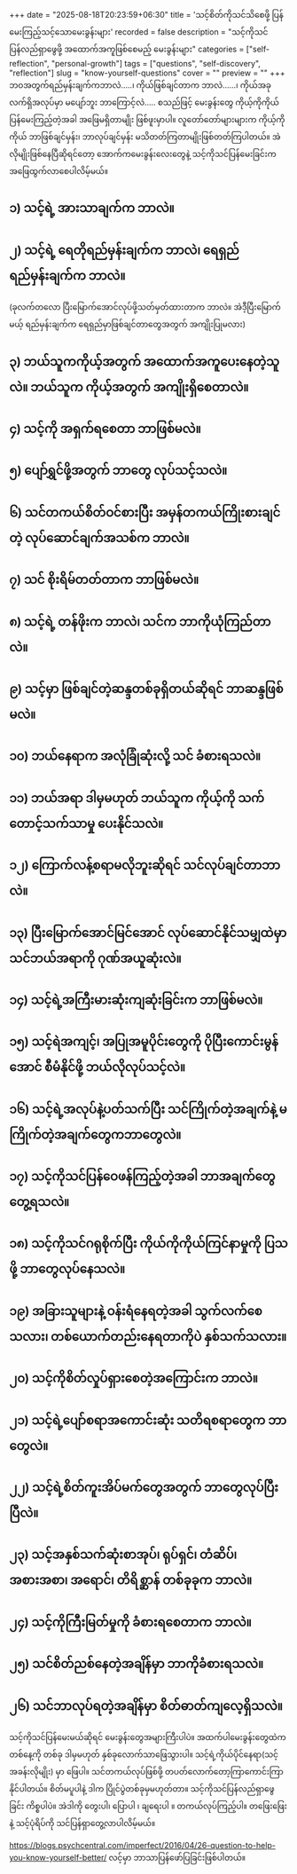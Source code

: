 +++
date = "2025-08-18T20:23:59+06:30"
title = 'သင့်စိတ်ကိုသင်သိစေဖို့ ပြန်မေးကြည့်သင့်သောမေးခွန်းများ'
recorded = false
description = "သင့်ကိုသင်ပြန်လည်ရှာဖွေဖို့ အထောက်အကူဖြစ်စေမည့် မေးခွန်းများ"
categories = ["self-reflection", "personal-growth"]
tags = ["questions", "self-discovery", "reflection"]
slug = "know-yourself-questions"
cover = ""
preview = ""
+++
ဘဝအတွက်ရည်မှန်းချက်ကဘာလဲ…..၊ ကိုယ်ဖြစ်ချင်တာက ဘာလဲ……၊ ကိုယ်အခုလက်ရှိအလုပ်မှာ မပျော်ဘူး ဘာကြောင့်လဲ….. စသည်ဖြင့် မေးခွန်းတွေ ကိုယ့်ကိုကိုယ်ပြန်မေးကြည့်တဲ့အခါ အဖြေမရှိတာမျိုး ဖြစ်ဖူးမှာပါ။ လူတော်တော်များများက ကိုယ့်ကိုကိုယ် ဘာဖြစ်ချင်မှန်း၊ ဘာလုပ်ချင်မှန်း မသိတတ်ကြတာမျိုးဖြစ်တတ်ကြပါတယ်။ အဲလိုမျိုးဖြစ်နေပြီဆိုရင်တော့ အောက်ကမေးခွန်းလေးတွေနဲ့ သင့်ကိုသင်ပြန်မေးခြင်းက အဖြေထွက်လာစေပါလိမ့်မယ်။

## ၁) သင့်ရဲ့ အားသာချက်က ဘာလဲ။

## ၂) သင့်ရဲ့ ရေတိုရည်မှန်းချက်က ဘာလဲ၊ ရေရှည်ရည်မှန်းချက်က ဘာလဲ။
(ခုလက်တလော ပြီးမြောက်အောင်လုပ်ဖို့သတ်မှတ်ထားတာက ဘာလဲ။ အဲဒီ့ပြီးမြောက်မယ့် ရည်မှန်းချက်က ရေရှည်မှာဖြစ်ချင်တာတွေအတွက် အကျိုးပြုမလား)

## ၃) ဘယ်သူကကိုယ့်အတွက် အထောက်အကူပေးနေတဲ့သူလဲ။ ဘယ်သူက ကိုယ့်အတွက် အကျိုးရှိစေတာလဲ။

## ၄) သင့်ကို အရှက်ရစေတာ ဘာဖြစ်မလဲ။

## ၅) ပျော်ရွှင်ဖို့အတွက် ဘာတွေ လုပ်သင့်သလဲ။

## ၆) သင်တကယ်စိတ်ဝင်စားပြီး အမှန်တကယ်ကြိုးစားချင်တဲ့ လုပ်ဆောင်ချက်အသစ်က ဘာလဲ။

## ၇) သင် စိုးရိမ်တတ်တာက ဘာဖြစ်မလဲ။

## ၈) သင့်ရဲ့ တန်ဖိုးက ဘာလဲ၊ သင်က ဘာကိုယုံကြည်တာလဲ။

## ၉) သင့်မှာ ဖြစ်ချင်တဲ့ဆန္ဒတစ်ခုရှိတယ်ဆိုရင် ဘာဆန္ဒဖြစ်မလဲ။

## ၁၀) ဘယ်နေရာက အလုံခြုံဆုံးလို့ သင် ခံစားရသလဲ။

## ၁၁) ဘယ်အရာ ဒါမှမဟုတ် ဘယ်သူက ကိုယ့်ကို သက်တောင့်သက်သာမှု ပေးနိုင်သလဲ။

## ၁၂) ကြောက်လန့်စရာမလိုဘူးဆိုရင် သင်လုပ်ချင်တာဘာလဲ။

## ၁၃) ပြီးမြောက်အောင်မြင်အောင် လုပ်ဆောင်နိုင်သမျှထဲမှာ သင်ဘယ်အရာကို ဂုဏ်အယူဆုံးလဲ။

## ၁၄) သင့်ရဲ့အကြီးမားဆုံးကျဆုံးခြင်းက ဘာဖြစ်မလဲ။

## ၁၅) သင့်ရဲအကျင့်၊ အပြုအမူပိုင်းတွေကို ပိုပြီးကောင်းမွန်အောင် စီမံနိုင်ဖို့ ဘယ်လိုလုပ်သင့်လဲ။

## ၁၆) သင့်ရဲ့အလုပ်နဲ့ပတ်သက်ပြီး သင်ကြိုက်တဲ့အချက်နဲ့ မကြိုက်တဲ့အချက်တွေကဘာတွေလဲ။

## ၁၇) သင့်ကိုသင်ပြန်ဝေဖန်ကြည့်တဲ့အခါ ဘာအချက်တွေတွေ့ရသလဲ။

## ၁၈) သင့်ကိုသင်ဂရုစိုက်ပြီး ကိုယ်ကိုကိုယ်ကြင်နာမှုကို ပြသဖို့ ဘာတွေလုပ်နေသလဲ။

## ၁၉) အခြားသူများနဲ့ ဝန်းရံနေရတဲ့အခါ သွက်လက်စေသလား၊ တစ်ယောက်တည်းနေရတာကိုပဲ နှစ်သက်သလား။

## ၂၀) သင့်ကိုစိတ်လှုပ်ရှားစေတဲ့အကြောင်းက ဘာလဲ။

## ၂၁) သင့်ရဲ့ပျော်စရာအကောင်းဆုံး သတိရစရာတွေက ဘာတွေလဲ။

## ၂၂) သင့်ရဲ့စိတ်ကူးအိပ်မက်တွေအတွက် ဘာတွေလုပ်ပြီးပြီလဲ။

## ၂၃) သင့်အနှစ်သက်ဆုံးစာအုပ်၊ ရုပ်ရှင်၊ တံဆိပ်၊ အစားအစာ၊ အရောင်၊ တိရိစ္ဆာန် တစ်ခုခုက ဘာလဲ။

## ၂၄) သင့်ကိုကြီးမြတ်မှုကို ခံစားရစေတာက ဘာလဲ။

## ၂၅) သင်စိတ်ညစ်နေတဲ့အချိန်မှာ ဘာကိုခံစားရသလဲ။

## ၂၆) သင်ဘာလုပ်ရတဲ့အချိန်မှာ စိတ်ဓာတ်ကျလေ့ရှိသလဲ။

သင့်ကိုသင်ပြန်မေးမယ်ဆိုရင် မေးခွန်းတွေအများကြီးပါပဲ။ အထက်ပါမေးခွန်းတွေထဲက တစ်နေ့ကို တစ်ခု ဒါမှမဟုတ် နှစ်ခုလောက်သာဖြေသွားပါ။ သင့်ရဲ့ကိုယ်ပိုင်နေရာ(သင့်အခန်းလိုမျိုး) မှာ ဖြေပါ။ သင်တကယ်လုပ်ဖြစ်ဖို့ တပတ်လောက်တော့ကြာကောင်းကြာနိုင်ပါတယ်။ စိတ်မပူပါနဲ့ ဒါက ပြိုင်ပွဲတစ်ခုမှမဟုတ်တာ။ သင့်ကိုသင်ပြန်လည်ရှာဖွေခြင်း ကိစ္စပါပဲ။ အဲဒါကို တွေးပါ၊ ပြောပါ ၊ ချရေးပါ ။ တကယ်လုပ်ကြည့်ပါ။
တဖြေးဖြေးနဲ့ သင့်ပုံရိပ်ကို သင်ပြန်ရှာတွေ့လာပါလိမ့်မယ်။

https://blogs.psychcentral.com/imperfect/2016/04/26-question-to-help-you-know-yourself-better/ လင့်မှာ ဘာသာပြန်ဖော်ပြခြင်းဖြစ်ပါတယ်။
